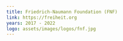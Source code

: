 ```yaml
---
title: Friedrich-Naumann Foundation (FNF)
link: https://freiheit.org
years: 2017 - 2022
logo: assets/images/logos/fnf.jpg
---
```


